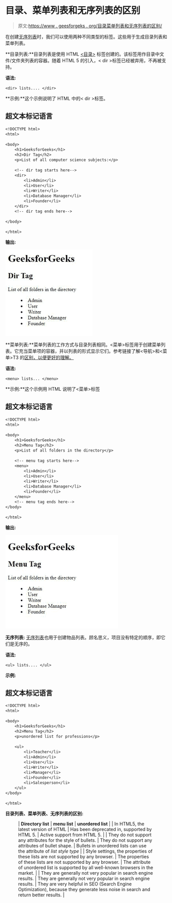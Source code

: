 # 目录、菜单列表和无序列表的区别

> 原文:[https://www . geesforgeks . org/目录菜单列表和无序列表的区别/](https://www.geeksforgeeks.org/difference-between-the-directory-menu-lists-and-the-unordered-list/)

在创建[无序列表](https://www.geeksforgeeks.org/html-ul-tag/)时，我们可以使用两种不同类型的标签。这些用于生成目录列表和菜单列表。

**目录列表:**目录列表是使用 HTML [<目录>](https://www.geeksforgeeks.org/html-dir-tag/) 标签创建的。该标签用作目录中文件/文件夹列表的容器。随着 HTML 5 的引入，< dir >标签已经被弃用，不再被支持。

**语法:**

```htmlhtml
<dir> lists.... </dir>
```

**示例:**这个示例说明了 HTML 中的< dir >标签。

## 超文本标记语言

```htmlhtml
<!DOCTYPE html>
<html>

<body>
    <h1>GeeksforGeeks</h1>
    <h2>Dir Tag</h2>
    <p>List of all computer science subjects:</p>

    <!-- dir tag starts here-->
    <dir>
        <li>Admin</li>
        <li>User</li>
        <li>Writer</li>
        <li>Database Manager</li>
        <li>Founder</li>
    </dir>
    <!-- dir tag ends here-->

</body>

</html>
```

**输出:**

![](img/15cab2f493bb6f71faa6917609938958.png)

**菜单列表:**菜单列表的工作方式与目录列表相同。<菜单>标签用于创建菜单列表。它充当菜单项的容器，并以列表的形式显示它们。参考链接了解<导航>和<菜单>T3 的[区别，以便更好的理解。](https://www.geeksforgeeks.org/difference-between-nav-and-menu-tag-in-html5/)

**语法:**

```htmlhtml
<menu> lists... </menu>
```

**示例:**这个示例用 HTML 说明了<菜单>标签

## 超文本标记语言

```htmlhtml
<!DOCTYPE html>
<html>

<body>
    <h1>GeeksforGeeks</h1>
    <h2>Menu Tag</h2>
    <p>List of all folders in the directory</p>

    <!-- menu tag starts here-->
    <menu>
        <li>Admin</li>
        <li>User</li>
        <li>Writer</li>
        <li>Database Manager</li>
        <li>Founder</li>
    </menu>
    <!-- menu tag ends here-->
</body>

</html>
```

**输出:**

![](img/6e8a5acdc020025a6c9cbc0bdf52db78.png)

**无序列表:** [无序列表](https://www.geeksforgeeks.org/how-to-create-an-unordered-list-in-html/)也用于创建物品列表。顾名思义，项目没有特定的顺序，即它们是无序的。

**语法:**

```htmlhtml
<ul> lists.... </ul>
```

**示例:**

## 超文本标记语言

```htmlhtml
<!DOCTYPE html>
<html>

<body>
    <h1>GeeksforGeeks</h1>
    <h2>Menu Tag</h2>
    <p>unordered list for professions</p>

    <ul>
        <li>Teacher</li>
        <li>Admin</li>
        <li>User</li>
        <li>Writer</li>
        <li>Manager</li>
        <li>Founder</li>
        <li>Salesperson</li>
    </ul>
</body>

</html>
```

**目录列表、菜单列表、无序列表的区别:**

<figure class="table">

| **Directory list** | **menu list** | **unordered list** |
| In HTML5, the latest version of HTML | Has been deprecated in, supported by HTML 5. | Active support from HTML 5. |
| They do not support any attributes for the style of bullets. | They do not support any attributes of bullet shape. | Bullets in unordered lists can use the attribute of *list style type* |
| Style settings, the properties of these lists are not supported by any browser. | The properties of these lists are not supported by any browser. | The attribute of unordered list is supported by all well-known browsers in the market. |
| They are generally not very popular in search engine results. | They are generally not very popular in search engine results. | They are very helpful in SEO (Search Engine Optimization), because they generate less noise in search and return better results. |

</figure>